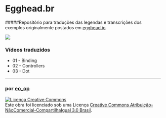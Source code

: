 # Egghead.br
#####Repositório para traduções das legendas e transcrições dos exemplos originalmente postados em [egghead.io](https://egghead.io/)

<img src="https://docs.google.com/drawings/d/1DPckOWk84oU20LejNA9gFe7rp8-XrCjGBVh0mxAaXWg/pub?w=684&amp;h=369">



### Vídeos traduzidos

* 01 - Binding
* 02 - Controllers
* 03 - Dot




---

### por [eo_op](https://github.com/eoop/eo_op)

<a rel="license" href="http://creativecommons.org/licenses/by-nc-sa/3.0/br/deed.pt_BR"><img alt="Licença Creative Commons" style="border-width:0" src="http://i.creativecommons.org/l/by-nc-sa/3.0/br/88x31.png" /></a><br />Este obra foi licenciado sob uma Licença <a rel="license" href="http://creativecommons.org/licenses/by-nc-sa/3.0/br/deed.pt_BR">Creative Commons Atribuição-NãoComercial-CompartilhaIgual 3.0 Brasil</a>.
